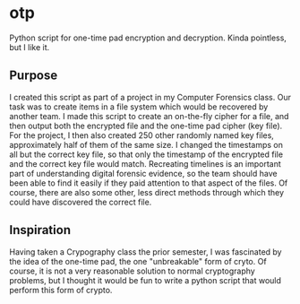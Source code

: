 otp
===

Python script for one-time pad encryption and decryption. Kinda pointless, but I like it.

Purpose
-------
I created this script as part of a project in my Computer Forensics class. Our task was to create items in a file system which would be recovered by another team. I made this script to create an on-the-fly cipher for a file, and then output both the encrypted file and the one-time pad cipher (key file). For the project, I then also created 250 other randomly named key files, approximately half of them of the same size. I changed the timestamps on all but the correct key file, so that only the timestamp of the encrypted file and the correct key file would match. Recreating timelines is an important part of understanding digital forensic evidence, so the team should have been able to find it easily if they paid attention to that aspect of the files. Of course, there are also some other, less direct methods through which they could have discovered the correct file.

Inspiration
-----------
Having taken a Crypography class the prior semester, I was fascinated by the idea of the one-time pad, the one "unbreakable" form of cryto. Of course, it is not a very reasonable solution to normal cryptography problems, but I thought it would be fun to write a python script that would perform this form of crypto.
